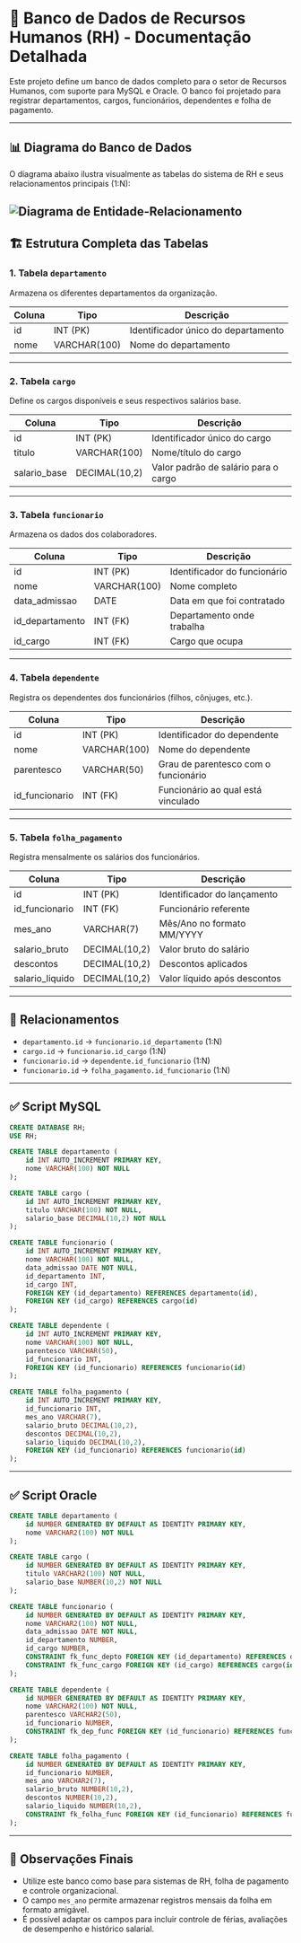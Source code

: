 # 📘 Banco de Dados de Recursos Humanos (RH) - Documentação Detalhada

Este projeto define um banco de dados completo para o setor de Recursos Humanos, com suporte para MySQL e Oracle. O banco foi projetado para registrar departamentos, cargos, funcionários, dependentes e folha de pagamento.

---

## 📊 Diagrama do Banco de Dados

O diagrama abaixo ilustra visualmente as tabelas do sistema de RH e seus relacionamentos principais (1:N):

![Diagrama de Entidade-Relacionamento](./images/Relacionamento.png)
---

## 🏗️ Estrutura Completa das Tabelas

### 1. Tabela `departamento`

Armazena os diferentes departamentos da organização.

| Coluna | Tipo | Descrição |
|--------|------|-----------|
| id | INT (PK) | Identificador único do departamento |
| nome | VARCHAR(100) | Nome do departamento |

---

### 2. Tabela `cargo`

Define os cargos disponíveis e seus respectivos salários base.

| Coluna | Tipo | Descrição |
|--------|------|-----------|
| id | INT (PK) | Identificador único do cargo |
| titulo | VARCHAR(100) | Nome/título do cargo |
| salario_base | DECIMAL(10,2) | Valor padrão de salário para o cargo |

---

### 3. Tabela `funcionario`

Armazena os dados dos colaboradores.

| Coluna | Tipo | Descrição |
|--------|------|-----------|
| id | INT (PK) | Identificador do funcionário |
| nome | VARCHAR(100) | Nome completo |
| data_admissao | DATE | Data em que foi contratado |
| id_departamento | INT (FK) | Departamento onde trabalha |
| id_cargo | INT (FK) | Cargo que ocupa |

---

### 4. Tabela `dependente`

Registra os dependentes dos funcionários (filhos, cônjuges, etc.).

| Coluna | Tipo | Descrição |
|--------|------|-----------|
| id | INT (PK) | Identificador do dependente |
| nome | VARCHAR(100) | Nome do dependente |
| parentesco | VARCHAR(50) | Grau de parentesco com o funcionário |
| id_funcionario | INT (FK) | Funcionário ao qual está vinculado |

---

### 5. Tabela `folha_pagamento`

Registra mensalmente os salários dos funcionários.

| Coluna | Tipo | Descrição |
|--------|------|-----------|
| id | INT (PK) | Identificador do lançamento |
| id_funcionario | INT (FK) | Funcionário referente |
| mes_ano | VARCHAR(7) | Mês/Ano no formato MM/YYYY |
| salario_bruto | DECIMAL(10,2) | Valor bruto do salário |
| descontos | DECIMAL(10,2) | Descontos aplicados |
| salario_liquido | DECIMAL(10,2) | Valor líquido após descontos |

---

## 🔗 Relacionamentos

- `departamento.id` → `funcionario.id_departamento` (1:N)
- `cargo.id` → `funcionario.id_cargo` (1:N)
- `funcionario.id` → `dependente.id_funcionario` (1:N)
- `funcionario.id` → `folha_pagamento.id_funcionario` (1:N)

---

## ✅ Script MySQL

```sql
CREATE DATABASE RH;
USE RH;

CREATE TABLE departamento (
    id INT AUTO_INCREMENT PRIMARY KEY,
    nome VARCHAR(100) NOT NULL
);

CREATE TABLE cargo (
    id INT AUTO_INCREMENT PRIMARY KEY,
    titulo VARCHAR(100) NOT NULL,
    salario_base DECIMAL(10,2) NOT NULL
);

CREATE TABLE funcionario (
    id INT AUTO_INCREMENT PRIMARY KEY,
    nome VARCHAR(100) NOT NULL,
    data_admissao DATE NOT NULL,
    id_departamento INT,
    id_cargo INT,
    FOREIGN KEY (id_departamento) REFERENCES departamento(id),
    FOREIGN KEY (id_cargo) REFERENCES cargo(id)
);

CREATE TABLE dependente (
    id INT AUTO_INCREMENT PRIMARY KEY,
    nome VARCHAR(100) NOT NULL,
    parentesco VARCHAR(50),
    id_funcionario INT,
    FOREIGN KEY (id_funcionario) REFERENCES funcionario(id)
);

CREATE TABLE folha_pagamento (
    id INT AUTO_INCREMENT PRIMARY KEY,
    id_funcionario INT,
    mes_ano VARCHAR(7),
    salario_bruto DECIMAL(10,2),
    descontos DECIMAL(10,2),
    salario_liquido DECIMAL(10,2),
    FOREIGN KEY (id_funcionario) REFERENCES funcionario(id)
);
```

---

## ✅ Script Oracle

```sql
CREATE TABLE departamento (
    id NUMBER GENERATED BY DEFAULT AS IDENTITY PRIMARY KEY,
    nome VARCHAR2(100) NOT NULL
);

CREATE TABLE cargo (
    id NUMBER GENERATED BY DEFAULT AS IDENTITY PRIMARY KEY,
    titulo VARCHAR2(100) NOT NULL,
    salario_base NUMBER(10,2) NOT NULL
);

CREATE TABLE funcionario (
    id NUMBER GENERATED BY DEFAULT AS IDENTITY PRIMARY KEY,
    nome VARCHAR2(100) NOT NULL,
    data_admissao DATE NOT NULL,
    id_departamento NUMBER,
    id_cargo NUMBER,
    CONSTRAINT fk_func_depto FOREIGN KEY (id_departamento) REFERENCES departamento(id),
    CONSTRAINT fk_func_cargo FOREIGN KEY (id_cargo) REFERENCES cargo(id)
);

CREATE TABLE dependente (
    id NUMBER GENERATED BY DEFAULT AS IDENTITY PRIMARY KEY,
    nome VARCHAR2(100) NOT NULL,
    parentesco VARCHAR2(50),
    id_funcionario NUMBER,
    CONSTRAINT fk_dep_func FOREIGN KEY (id_funcionario) REFERENCES funcionario(id)
);

CREATE TABLE folha_pagamento (
    id NUMBER GENERATED BY DEFAULT AS IDENTITY PRIMARY KEY,
    id_funcionario NUMBER,
    mes_ano VARCHAR2(7),
    salario_bruto NUMBER(10,2),
    descontos NUMBER(10,2),
    salario_liquido NUMBER(10,2),
    CONSTRAINT fk_folha_func FOREIGN KEY (id_funcionario) REFERENCES funcionario(id)
);
```

---

## 📌 Observações Finais

- Utilize este banco como base para sistemas de RH, folha de pagamento e controle organizacional.
- O campo `mes_ano` permite armazenar registros mensais da folha em formato amigável.
- É possível adaptar os campos para incluir controle de férias, avaliações de desempenho e histórico salarial.
